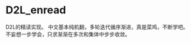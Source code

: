 

<!--
 * @version:
 * @Author:  StevenJokes https://github.com/StevenJokes
 * @Date: 2020-06-10 21:41:43
 * @LastEditors:  StevenJokes https://github.com/StevenJokes
 * @LastEditTime: 2020-07-07 14:35:35
 * @Description:
 * @TODO::
 * @Reference:
-->
# D2L_enread

D2L的精读实现。
中文基本纯机翻，多轮迭代循序渐进，真是菜鸡，不断学吧。
不妄想一步学会，只求渐渐在多次和集体中步步收敛。
